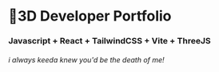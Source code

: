 # 🚀3D Developer Portfolio

### Javascript + React + TailwindCSS + Vite + ThreeJS
###### i always keeda knew you'd be the death of me!
